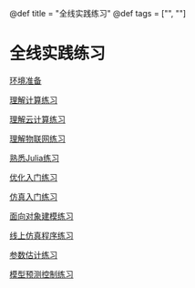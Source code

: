 @def title = "全线实践练习"
@def tags = ["", ""]

# 全线实践练习

[环境准备](/homework/homework1)

[理解计算练习](/homework/homework2)

[理解云计算练习](/homework/homework3)

[理解物联网练习](/homework/homework4)

[熟悉Julia练习](/homework/homework5)

[优化入门练习](/homework/homework6)

[仿真入门练习](/homework/homework7)

[面向对象建模练习](/homework/homework8)

[线上仿真程序练习](/homework/homework9)

[参数估计练习](/homework/homework10)

[模型预测控制练习](/homework/homework11)